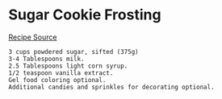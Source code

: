 # **Sugar Cookie Frosting**
[Recipe Source](https://sugarspunrun.com/easy-sugar-cookie-recipe/)

    3 cups powdered sugar, sifted (375g)
    3-4 Tablespoons milk.
    2.5 Tablespoons light corn syrup.
    1/2 teaspoon vanilla extract.
    Gel food coloring optional.
    Additional candies and sprinkles for decorating optional.
   
